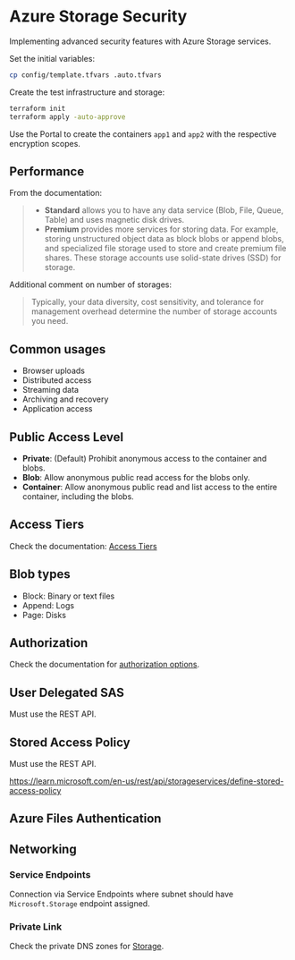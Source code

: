 # Azure Storage Security

Implementing advanced security features with Azure Storage services.

Set the initial variables:

```sh
cp config/template.tfvars .auto.tfvars
```

Create the test infrastructure and storage:

```sh
terraform init
terraform apply -auto-approve
```

Use the Portal to create the containers `app1` and `app2` with the respective encryption scopes.

## Performance

From the documentation:

> - **Standard** allows you to have any data service (Blob, File, Queue, Table) and uses magnetic disk drives.
> - **Premium** provides more services for storing data. For example, storing unstructured object data as block blobs or append blobs, and specialized file storage used to store and create premium file shares. These storage accounts use solid-state drives (SSD) for storage.

Additional comment on number of storages:

> Typically, your data diversity, cost sensitivity, and tolerance for management overhead determine the number of storage accounts you need.

## Common usages

- Browser uploads
- Distributed access
- Streaming data
- Archiving and recovery
- Application access

## Public Access Level

- **Private**: (Default) Prohibit anonymous access to the container and blobs.
- **Blob**: Allow anonymous public read access for the blobs only.
- **Container**: Allow anonymous public read and list access to the entire container, including the blobs.

## Access Tiers

Check the documentation: [Access Tiers][3]

## Blob types

- Block: Binary or text files
- Append: Logs
- Page: Disks

## Authorization

Check the documentation for [authorization options][4].

## User Delegated SAS

Must use the REST API.

## Stored Access Policy

Must use the REST API.

https://learn.microsoft.com/en-us/rest/api/storageservices/define-stored-access-policy

## Azure Files Authentication

## Networking

### Service Endpoints

Connection via Service Endpoints where subnet should have `Microsoft.Storage` endpoint assigned. 

### Private Link

Check the private DNS zones for [Storage][1].


[1]: https://learn.microsoft.com/en-us/azure/private-link/private-endpoint-dns#storage
[2]: https://learn.microsoft.com/en-us/training/modules/create-azure-storage-account/2-decide-how-many-storage-accounts-you-need
[3]: https://learn.microsoft.com/en-us/training/modules/configure-blob-storage/4-create-blob-access-tiers
[4]: https://learn.microsoft.com/en-us/training/modules/configure-storage-security/2-review-strategies
